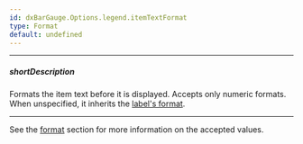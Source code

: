 ```yaml
---
id: dxBarGauge.Options.legend.itemTextFormat
type: Format
default: undefined
---
```

---
##### shortDescription
Formats the item text before it is displayed. Accepts only numeric formats. When unspecified, it inherits the [label's format](/api-reference/10%20UI%20Components/dxBarGauge/1%20Configuration/label/format.md '/Documentation/ApiReference/UI_Components/dxBarGauge/Configuration/label/#format').

---
See the [format](/api-reference/50%20Common/Object%20Structures/format '/Documentation/ApiReference/Common/Object_Structures/Format/') section for more information on the accepted values.